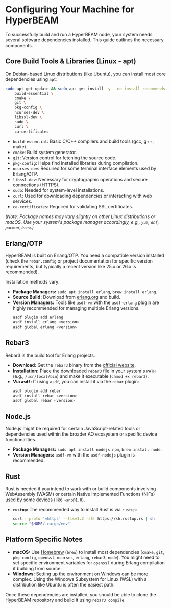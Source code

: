 # Configuring Your Machine for HyperBEAM

To successfully build and run a HyperBEAM node, your system needs several software dependencies installed. This guide outlines the necessary components.

## Core Build Tools & Libraries (Linux - apt)

On Debian-based Linux distributions (like Ubuntu), you can install most core dependencies using `apt`:

```bash
sudo apt-get update && sudo apt-get install -y --no-install-recommends \
    build-essential \
    cmake \
    git \
    pkg-config \
    ncurses-dev \
    libssl-dev \
    sudo \
    curl \
    ca-certificates
```

*   `build-essential`: Basic C/C++ compilers and build tools (gcc, g++, make).
*   `cmake`: Build system generator.
*   `git`: Version control for fetching the source code.
*   `pkg-config`: Helps find installed libraries during compilation.
*   `ncurses-dev`: Required for some terminal interface elements used by Erlang/OTP.
*   `libssl-dev`: Necessary for cryptographic operations and secure connections (HTTPS).
*   `sudo`: Needed for system-level installations.
*   `curl`: Used for downloading dependencies or interacting with web services.
*   `ca-certificates`: Required for validating SSL certificates.

*(Note: Package names may vary slightly on other Linux distributions or macOS. Use your system's package manager accordingly, e.g., `yum`, `dnf`, `pacman`, `brew`.)*

## Erlang/OTP

HyperBEAM is built on Erlang/OTP. You need a compatible version installed (check the `rebar.config` or project documentation for specific version requirements, but typically a recent version like 25.x or 26.x is recommended).

Installation methods vary:

*   **Package Managers:** `sudo apt install erlang`, `brew install erlang`.
*   **Source Build:** Download from [erlang.org](https://www.erlang.org/downloads) and build.
*   **Version Managers:** Tools like `asdf-vm` with the `asdf-erlang` plugin are highly recommended for managing multiple Erlang versions.
    ```bash
    asdf plugin add erlang
    asdf install erlang <version>
    asdf global erlang <version>
    ```

## Rebar3

Rebar3 is the build tool for Erlang projects.

*   **Download:** Get the `rebar3` binary from the [official website](https://rebar3.org/).
*   **Installation:** Place the downloaded `rebar3` file in your system's `PATH` (e.g., `/usr/local/bin`) and make it executable (`chmod +x rebar3`).
*   **Via `asdf`:** If using `asdf`, you can install it via the `rebar` plugin:
    ```bash
    asdf plugin add rebar
    asdf install rebar <version>
    asdf global rebar <version>
    ```

## Node.js

Node.js might be required for certain JavaScript-related tools or dependencies used within the broader AO ecosystem or specific device functionalities.

*   **Package Managers:** `sudo apt install nodejs npm`, `brew install node`.
*   **Version Managers:** `asdf-vm` with the `asdf-nodejs` plugin is recommended.

## Rust

Rust is needed if you intend to work with or build components involving WebAssembly (WASM) or certain Native Implemented Functions (NIFs) used by some devices (like `~snp@1.0`).

*   **`rustup`:** The recommended way to install Rust is via `rustup`:
    ```bash
    curl --proto '=https' --tlsv1.2 -sSf https://sh.rustup.rs | sh
    source "$HOME/.cargo/env"
    ```

## Platform Specific Notes

*   **macOS:** Use [Homebrew](https://brew.sh/) (`brew`) to install most dependencies (`cmake`, `git`, `pkg-config`, `openssl`, `ncurses`, `erlang`, `rebar3`, `node`). You might need to set specific environment variables for `openssl` during Erlang compilation if building from source.
*   **Windows:** Setting up the environment on Windows can be more complex. Using the Windows Subsystem for Linux (WSL) with a distribution like Ubuntu is often the easiest path.

Once these dependencies are installed, you should be able to clone the HyperBEAM repository and build it using `rebar3 compile`.
